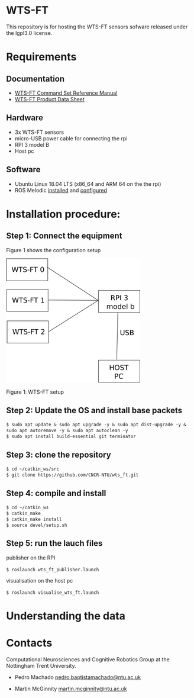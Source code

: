 # WTS-FT

This repository is for hosting the WTS-FT sensors sofware released under the lgpl3.0 license.

# Requirements

## Documentation
* [WTS-FT Command Set Reference Manual](https://www.weiss-robotics.com/wp-content/uploads/wts_command_set_reference_manual.pdf)
* [WTS-FT Product Data Sheet](https://www.weiss-robotics.com/wp-content/uploads/wts-ft_leaflet_en.pdf)

## Hardware
* 3x WTS-FT sensors
* micro-USB power cable for connecting the rpi
* RPI 3 model B
* Host pc

## Software
* Ubuntu Linux 18.04 LTS (x86_64 and ARM 64 on the the rpi)
* ROS Melodic [installed](http://wiki.ros.org/melodic/Installation/Ubuntu) and [configured](http://wiki.ros.org/ROS/Tutorials/InstallingandConfiguringROSEnvironment)

# Installation procedure:
## Step 1: Connect the equipment 
Figure 1 shows the configuration setup

![](Documentation/wts-ft.png)

Figure 1: WTS-FT setup
  
## Step 2: Update the OS and install base packets

```
$ sudo apt update & sudo apt upgrade -y & sudo apt dist-upgrade -y & sudo apt autoremove -y & sudo apt autoclean -y
$ sudo apt install build-essential git terminator
```

## Step 3: clone the repository
```
$ cd ~/catkin_ws/src
$ git clone https://github.com/CNCR-NTU/wts_ft.git
```

## Step 4: compile and install
```
$ cd ~/catkin_ws
$ catkin_make
$ catkin_make install
$ source devel/setup.sh
```

## Step 5: run the lauch files

publisher on the RPI

`$ roslaunch wts_ft_publisher.launch`

visualisation on the host pc

`$ roslaunch visualise_wts_ft.launch`

# Understanding the data


# Contacts

Computational Neurosciences and Cognitive Robotics Group at the Nottingham Trent University.

* Pedro Machado pedro.baptistamachado@ntu.ac.uk

* Martin McGinnity martin.mcginnity@ntu.ac.uk







